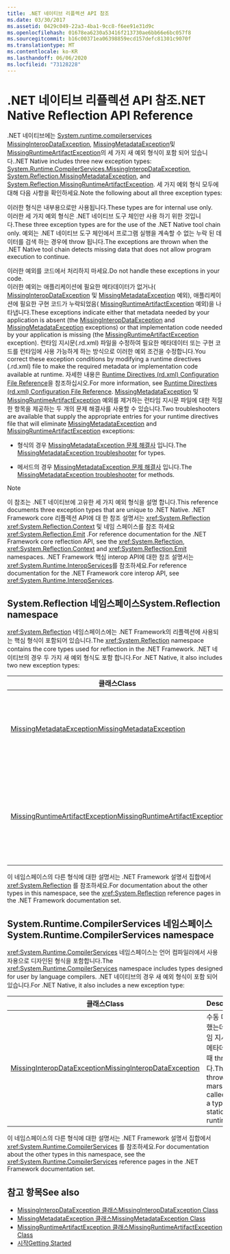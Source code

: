 ```yaml
---
title: .NET 네이티브 리플렉션 API 참조
ms.date: 03/30/2017
ms.assetid: 0429c049-22a3-4ba1-9cc8-f6ee91e31d9c
ms.openlocfilehash: 01678ea6230a53416f213730ae6bb66e6bc057f8
ms.sourcegitcommit: b16c00371ea06398859ecd157defc81301c9070f
ms.translationtype: MT
ms.contentlocale: ko-KR
ms.lasthandoff: 06/06/2020
ms.locfileid: "73128228"
---
```

# <a name="net-native-reflection-api-reference"></a><span data-ttu-id="f3c20-102">.NET 네이티브 리플렉션 API 참조</span><span class="sxs-lookup"><span data-stu-id="f3c20-102">.NET Native Reflection API Reference</span></span>
<span data-ttu-id="f3c20-103">.NET 네이티브에는 [System.runtime.compilerservices MissingInteropDataException](missinginteropdataexception-class-net-native.md), [MissingMetadataException](missingmetadataexception-class-net-native.md)및 [MissingRuntimeArtifactException](missingruntimeartifactexception-class-net-native.md)의 세 가지 새 예외 형식이 포함 되어 있습니다.</span><span class="sxs-lookup"><span data-stu-id="f3c20-103">.NET Native includes three new exception types: [System.Runtime.CompilerServices.MissingInteropDataException](missinginteropdataexception-class-net-native.md), [System.Reflection.MissingMetadataException](missingmetadataexception-class-net-native.md), and [System.Reflection.MissingRuntimeArtifactException](missingruntimeartifactexception-class-net-native.md).</span></span> <span data-ttu-id="f3c20-104">세 가지 예외 형식 모두에 대해 다음 사항을 확인하세요.</span><span class="sxs-lookup"><span data-stu-id="f3c20-104">Note the following about all three exception types:</span></span>  
  
 <span data-ttu-id="f3c20-105">이러한 형식은 내부용으로만 사용됩니다.</span><span class="sxs-lookup"><span data-stu-id="f3c20-105">These types are for internal use only.</span></span>  
 <span data-ttu-id="f3c20-106">이러한 세 가지 예외 형식은 .NET 네이티브 도구 체인만 사용 하기 위한 것입니다.</span><span class="sxs-lookup"><span data-stu-id="f3c20-106">These three exception types are for the use of the .NET Native tool chain only.</span></span> <span data-ttu-id="f3c20-107">예외는 .NET 네이티브 도구 체인에서 프로그램 실행을 계속할 수 없는 누락 된 데이터를 검색 하는 경우에 throw 됩니다.</span><span class="sxs-lookup"><span data-stu-id="f3c20-107">The exceptions are thrown when the .NET Native tool chain detects missing data that does not allow program execution to continue.</span></span>  
  
 <span data-ttu-id="f3c20-108">이러한 예외를 코드에서 처리하지 마세요.</span><span class="sxs-lookup"><span data-stu-id="f3c20-108">Do not handle these exceptions in your code.</span></span>  
 <span data-ttu-id="f3c20-109">이러한 예외는 애플리케이션에 필요한 메타데이터가 없거나( [MissingInteropDataException](missinginteropdataexception-class-net-native.md) 및 [MissingMetadataException](missingmetadataexception-class-net-native.md) 예외), 애플리케이션에 필요한 구현 코드가 누락되었음( [MissingRuntimeArtifactException](missingruntimeartifactexception-class-net-native.md) 예외)을 나타냅니다.</span><span class="sxs-lookup"><span data-stu-id="f3c20-109">These exceptions indicate either that metadata needed by your application is absent (the [MissingInteropDataException](missinginteropdataexception-class-net-native.md) and [MissingMetadataException](missingmetadataexception-class-net-native.md) exceptions) or that implementation code needed by your application is missing (the [MissingRuntimeArtifactException](missingruntimeartifactexception-class-net-native.md) exception).</span></span> <span data-ttu-id="f3c20-110">런타임 지시문(.rd.xml) 파일을 수정하여 필요한 메타데이터 또는 구현 코드를 런타임에 사용 가능하게 하는 방식으로 이러한 예외 조건을 수정합니다.</span><span class="sxs-lookup"><span data-stu-id="f3c20-110">You correct these exception conditions by modifying a runtime directives (.rd.xml) file to make the required metadata or implementation code available at runtime.</span></span> <span data-ttu-id="f3c20-111">자세한 내용은 [Runtime Directives (rd.xml) Configuration File Reference](runtime-directives-rd-xml-configuration-file-reference.md)을 참조하십시오.</span><span class="sxs-lookup"><span data-stu-id="f3c20-111">For more information, see [Runtime Directives (rd.xml) Configuration File Reference](runtime-directives-rd-xml-configuration-file-reference.md).</span></span> <span data-ttu-id="f3c20-112">[MissingMetadataException](missingmetadataexception-class-net-native.md) 및 [MissingRuntimeArtifactException](missingruntimeartifactexception-class-net-native.md) 예외를 제거하는 런타임 지시문 파일에 대한 적절한 항목을 제공하는 두 개의 문제 해결사를 사용할 수 있습니다.</span><span class="sxs-lookup"><span data-stu-id="f3c20-112">Two troubleshooters are available that supply the appropriate entries for your runtime directives file that will eliminate [MissingMetadataException](missingmetadataexception-class-net-native.md) and [MissingRuntimeArtifactException](missingruntimeartifactexception-class-net-native.md) exceptions:</span></span>  
  
- <span data-ttu-id="f3c20-113">형식의 경우 [MissingMetadataException 문제 해결사](https://dotnet.github.io/native/troubleshooter/type.html) 입니다.</span><span class="sxs-lookup"><span data-stu-id="f3c20-113">The [MissingMetadataException troubleshooter](https://dotnet.github.io/native/troubleshooter/type.html) for types.</span></span>  
  
- <span data-ttu-id="f3c20-114">메서드의 경우 [MissingMetadataException 문제 해결사](https://dotnet.github.io/native/troubleshooter/method.html) 입니다.</span><span class="sxs-lookup"><span data-stu-id="f3c20-114">The [MissingMetadataException troubleshooter](https://dotnet.github.io/native/troubleshooter/method.html) for methods.</span></span>  
  
> [!NOTE]
> <span data-ttu-id="f3c20-115">이 참조는 .NET 네이티브에 고유한 세 가지 예외 형식을 설명 합니다.</span><span class="sxs-lookup"><span data-stu-id="f3c20-115">This reference documents three exception types that are unique to .NET Native.</span></span> <span data-ttu-id="f3c20-116">.NET Framework core 리플렉션 API에 대 한 참조 설명서는 <xref:System.Reflection> <xref:System.Reflection.Context> 및 네임 스페이스를 참조 하세요 <xref:System.Reflection.Emit> .</span><span class="sxs-lookup"><span data-stu-id="f3c20-116">For reference documentation for the .NET Framework core reflection API, see the <xref:System.Reflection>, <xref:System.Reflection.Context> and <xref:System.Reflection.Emit> namespaces.</span></span> <span data-ttu-id="f3c20-117">.NET Framework 핵심 interop API에 대한 참조 설명서는 <xref:System.Runtime.InteropServices>를 참조하세요.</span><span class="sxs-lookup"><span data-stu-id="f3c20-117">For reference documentation for the .NET Framework core interop API, see <xref:System.Runtime.InteropServices>.</span></span>  
  
## <a name="systemreflection-namespace"></a><span data-ttu-id="f3c20-118">System.Reflection 네임스페이스</span><span class="sxs-lookup"><span data-stu-id="f3c20-118">System.Reflection namespace</span></span>  
 <span data-ttu-id="f3c20-119"><xref:System.Reflection> 네임스페이스에는 .NET Framework의 리플렉션에 사용되는 핵심 형식이 포함되어 있습니다.</span><span class="sxs-lookup"><span data-stu-id="f3c20-119">The <xref:System.Reflection> namespace contains the core types used for reflection in the .NET Framework.</span></span> <span data-ttu-id="f3c20-120">.NET 네이티브의 경우 두 가지 새 예외 형식도 포함 합니다.</span><span class="sxs-lookup"><span data-stu-id="f3c20-120">For .NET Native, it also includes two new exception types:</span></span>  
  
|<span data-ttu-id="f3c20-121">클래스</span><span class="sxs-lookup"><span data-stu-id="f3c20-121">Class</span></span>|<span data-ttu-id="f3c20-122">Description</span><span class="sxs-lookup"><span data-stu-id="f3c20-122">Description</span></span>|  
|-----------|-----------------|  
|[<span data-ttu-id="f3c20-123">MissingMetadataException</span><span class="sxs-lookup"><span data-stu-id="f3c20-123">MissingMetadataException</span></span>](missingmetadataexception-class-net-native.md)|<span data-ttu-id="f3c20-124">리플렉션을 사용하여 존재하지 않는 메타데이터를 검색하면 throw되는 예외입니다.</span><span class="sxs-lookup"><span data-stu-id="f3c20-124">The exception that is thrown when reflection is used to retrieve metadata that isn't present.</span></span>|  
|[<span data-ttu-id="f3c20-125">MissingRuntimeArtifactException</span><span class="sxs-lookup"><span data-stu-id="f3c20-125">MissingRuntimeArtifactException</span></span>](missingruntimeartifactexception-class-net-native.md)|<span data-ttu-id="f3c20-126">형식 또는 형식 멤버의 메타데이터를 사용할 수는 있지만 해당 구현이 제거된 경우 throw되는 예외입니다.</span><span class="sxs-lookup"><span data-stu-id="f3c20-126">The exception that is thrown when metadata for a type or type member is available but its implementation has been removed.</span></span>|  
  
 <span data-ttu-id="f3c20-127">이 네임스페이스의 다른 형식에 대한 설명서는 .NET Framework 설명서 집합에서 <xref:System.Reflection> 를 참조하세요.</span><span class="sxs-lookup"><span data-stu-id="f3c20-127">For documentation about the other types in this namespace, see the <xref:System.Reflection> reference pages in the .NET Framework documentation set.</span></span>  
  
## <a name="systemruntimecompilerservices-namespace"></a><span data-ttu-id="f3c20-128">System.Runtime.CompilerServices 네임스페이스</span><span class="sxs-lookup"><span data-stu-id="f3c20-128">System.Runtime.CompilerServices namespace</span></span>  
 <span data-ttu-id="f3c20-129"><xref:System.Runtime.CompilerServices> 네임스페이스는 언어 컴파일러에서 사용자용으로 디자인된 형식을 포함합니다.</span><span class="sxs-lookup"><span data-stu-id="f3c20-129">The <xref:System.Runtime.CompilerServices> namespace includes types designed for user by language compilers.</span></span> <span data-ttu-id="f3c20-130">.NET 네이티브의 경우 새 예외 형식이 포함 되어 있습니다.</span><span class="sxs-lookup"><span data-stu-id="f3c20-130">For .NET Native, it also includes a new exception type:</span></span>  
  
|<span data-ttu-id="f3c20-131">클래스</span><span class="sxs-lookup"><span data-stu-id="f3c20-131">Class</span></span>|<span data-ttu-id="f3c20-132">Description</span><span class="sxs-lookup"><span data-stu-id="f3c20-132">Description</span></span>|  
|-----------|-----------------|  
|[<span data-ttu-id="f3c20-133">MissingInteropDataException</span><span class="sxs-lookup"><span data-stu-id="f3c20-133">MissingInteropDataException</span></span>](missinginteropdataexception-class-net-native.md)|<span data-ttu-id="f3c20-134">수동 마샬링 메서드를 호출했는데 정적 분석 또는 런타임 지시문 파일에서 형식의 메타데이터를 찾을 수 없을 때 throw되는 예외입니다.</span><span class="sxs-lookup"><span data-stu-id="f3c20-134">The exception that is thrown when a manual marshaling method is called, but metadata for a type isn't found by static analysis or in a runtime directives file.</span></span>|  
  
 <span data-ttu-id="f3c20-135">이 네임스페이스의 다른 형식에 대한 설명서는 .NET Framework 설명서 집합에서 <xref:System.Runtime.CompilerServices> 를 참조하세요.</span><span class="sxs-lookup"><span data-stu-id="f3c20-135">For documentation about the other types in this namespace, see the <xref:System.Runtime.CompilerServices> reference pages in the .NET Framework documentation set.</span></span>  
  
## <a name="see-also"></a><span data-ttu-id="f3c20-136">참고 항목</span><span class="sxs-lookup"><span data-stu-id="f3c20-136">See also</span></span>

- [<span data-ttu-id="f3c20-137">MissingInteropDataException 클래스</span><span class="sxs-lookup"><span data-stu-id="f3c20-137">MissingInteropDataException Class</span></span>](missinginteropdataexception-class-net-native.md)
- [<span data-ttu-id="f3c20-138">MissingMetadataException 클래스</span><span class="sxs-lookup"><span data-stu-id="f3c20-138">MissingMetadataException Class</span></span>](missingmetadataexception-class-net-native.md)
- [<span data-ttu-id="f3c20-139">MissingRuntimeArtifactException 클래스</span><span class="sxs-lookup"><span data-stu-id="f3c20-139">MissingRuntimeArtifactException Class</span></span>](missingruntimeartifactexception-class-net-native.md)
- [<span data-ttu-id="f3c20-140">시작</span><span class="sxs-lookup"><span data-stu-id="f3c20-140">Getting Started</span></span>](getting-started-with-net-native.md)
